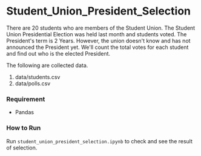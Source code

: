 # Student_Union_President_Selection


There are 20 students who are members of the Student Union. The Student Union Presidential
Election was held last month and students voted. The President's term is 2 Years. However, the
union doesn't know and has not announced the President yet. We'll count the total votes for
each student and find out who is the elected President.

The following are collected data.
1. data/students.csv
2. data/polls.csv

### Requirement
* Pandas

### How to Run
Run `student_union_president_selection.ipynb` to check and see the result of selection.
